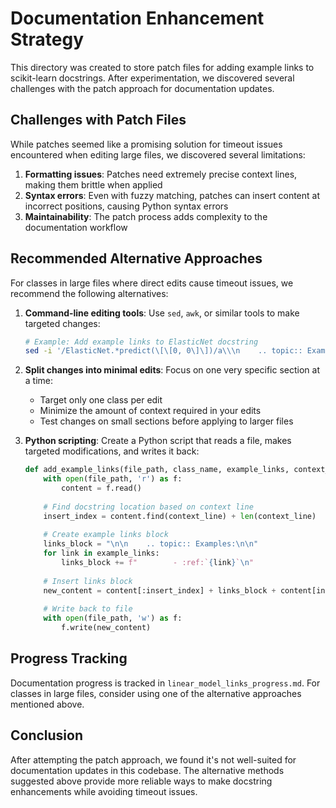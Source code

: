 # Documentation Enhancement Strategy

This directory was created to store patch files for adding example links to scikit-learn docstrings. After experimentation, we discovered several challenges with the patch approach for documentation updates.

## Challenges with Patch Files

While patches seemed like a promising solution for timeout issues encountered when editing large files, we discovered several limitations:

1. **Formatting issues**: Patches need extremely precise context lines, making them brittle when applied
2. **Syntax errors**: Even with fuzzy matching, patches can insert content at incorrect positions, causing Python syntax errors 
3. **Maintainability**: The patch process adds complexity to the documentation workflow

## Recommended Alternative Approaches

For classes in large files where direct edits cause timeout issues, we recommend the following alternatives:

1. **Command-line editing tools**: Use `sed`, `awk`, or similar tools to make targeted changes:
   ```bash
   # Example: Add example links to ElasticNet docstring
   sed -i '/ElasticNet.*predict(\[\[0, 0\]\])/a\\\n    .. topic:: Examples:\\\n\\\n        - :ref:`sphx_glr_auto_examples_linear_model_plot_lasso_and_elasticnet.py`\\\n        - :ref:`sphx_glr_auto_examples_linear_model_plot_elastic_net_precomputed_gram_matrix_with_weighted_samples.py`\\\n        - :ref:`sphx_glr_auto_examples_inspection_plot_train_error_vs_test_error.py`' sklearn/linear_model/_coordinate_descent.py
   ```

2. **Split changes into minimal edits**: Focus on one very specific section at a time:
   - Target only one class per edit
   - Minimize the amount of context required in your edits
   - Test changes on small sections before applying to larger files

3. **Python scripting**: Create a Python script that reads a file, makes targeted modifications, and writes it back:
   ```python
   def add_example_links(file_path, class_name, example_links, context_line):
       with open(file_path, 'r') as f:
           content = f.read()
       
       # Find docstring location based on context line
       insert_index = content.find(context_line) + len(context_line)
       
       # Create example links block
       links_block = "\n\n    .. topic:: Examples:\n\n"
       for link in example_links:
           links_block += f"        - :ref:`{link}`\n"
       
       # Insert links block
       new_content = content[:insert_index] + links_block + content[insert_index:]
       
       # Write back to file
       with open(file_path, 'w') as f:
           f.write(new_content)
   ```

## Progress Tracking

Documentation progress is tracked in `linear_model_links_progress.md`. For classes in large files, consider using one of the alternative approaches mentioned above.

## Conclusion

After attempting the patch approach, we found it's not well-suited for documentation updates in this codebase. The alternative methods suggested above provide more reliable ways to make docstring enhancements while avoiding timeout issues.
